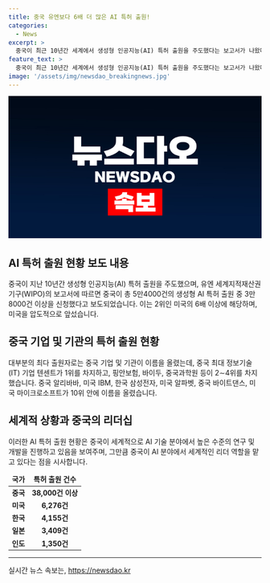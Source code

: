 ```yaml
---
title: 중국 유엔보다 6배 더 많은 AI 특허 출원!
categories:
  - News
excerpt: >
  중국이 최근 10년간 세계에서 생성형 인공지능(AI) 특허 출원을 주도했다는 보고서가 나왔다. 유엔 세계지적재산권기구(WIPO)에 따르면 2023년까지 5만4000건의 AI 특허 출원이 이뤄지며, 그 중 25%는 작년에 이뤄졌다. 중국이 3만8000건으로 1위를 차지하고 미국, 한국, 일본 등을 크게 앞섰다. 텐센트 등 중국 기업들이 상위를 석권하며 중국의 AI 기술 발전이 두드러지고 있다. (문단 요약: 중국이 생성형 AI 특허 출원에서 세계를 선도하며, 중국 기업들이 상위를 차지하고 있다.)
feature_text: >
  중국이 최근 10년간 세계에서 생성형 인공지능(AI) 특허 출원을 주도했다는 보고서가 나왔다. 유엔 세계지적재산권기구(WIPO)에 따르면 2023년까지 5만4000건의 AI 특허 출원이 이뤄지며, 그 중 25%는 작년에 이뤄졌다. 중국이 3만8000건으로 1위를 차지하고 미국, 한국, 일본 등을 크게 앞섰다. 텐센트 등 중국 기업들이 상위를 석권하며 중국의 AI 기술 발전이 두드러지고 있다. (문단 요약: 중국이 생성형 AI 특허 출원에서 세계를 선도하며, 중국 기업들이 상위를 차지하고 있다.)
image: '/assets/img/newsdao_breakingnews.jpg'
---
```


<p><img src="/assets/img/newsdao_breakingnews.jpg" alt="ontimetimes 속보" /></p>

<h2 data-ke-size="size26">AI 특허 출원 현황 보도 내용</h2>

<p data-ke-size="size16">중국이 지난 10년간 생성형 인공지능(AI) 특허 출원을 주도했으며, 유엔 세계지적재산권기구(WIPO)의 보고서에 따르면 중국이 총 5만4000건의 생성형 AI 특허 출원 중 3만8000건 이상을 신청했다고 보도되었습니다. 이는 2위인 미국의 6배 이상에 해당하며, 미국을 압도적으로 앞섰습니다.</p>

<h2 data-ke-size="size26">중국 기업 및 기관의 특허 출원 현황</h2>

<p data-ke-size="size16">대부분의 최다 출원자로는 중국 기업 및 기관이 이름을 올렸는데, 중국 최대 정보기술(IT) 기업 텐센트가 1위를 차지하고, 핑안보험, 바이두, 중국과학원 등이 2∼4위를 차지했습니다. 중국 알리바바, 미국 IBM, 한국 삼성전자, 미국 알파벳, 중국 바이트댄스, 미국 마이크로소프트가 10위 안에 이름을 올렸습니다.</p>

<h2 data-ke-size="size26">세계적 상황과 중국의 리더십</h2>

<p data-ke-size="size16">이러한 AI 특허 출원 현황은 중국이 세계적으로 AI 기술 분야에서 높은 수준의 연구 및 개발을 진행하고 있음을 보여주며, 그만큼 중국이 AI 분야에서 세계적인 리더 역할을 맡고 있다는 점을 시사합니다.</p>

<table>
    <thead>
        <tr>
            <td style="text-align: center; height: 17px;"><b>국가</b></td>
            <td style="text-align: center; height: 17px;"><b>특허 출원 건수</b></td>
        </tr>
    </thead>
    <tbody>
        <tr>
            <td style="text-align: center; height: 17px;"><b>중국</b></td>
            <td style="text-align: center; height: 17px;"><b>38,000건 이상</b></td>
        </tr>
        <tr>
            <td style="text-align: center; height: 17px;"><b>미국</b></td>
            <td style="text-align: center; height: 17px;"><b>6,276건</b></td>
        </tr>
        <tr>
            <td style="text-align: center; height: 17px;"><b>한국</b></td>
            <td style="text-align: center; height: 17px;"><b>4,155건</b></td>
        </tr>
        <tr>
            <td style="text-align: center; height: 17px;"><b>일본</b></td>
            <td style="text-align: center; height: 17px;"><b>3,409건</b></td>
        </tr>
        <tr>
            <td style="text-align: center; height: 17px;"><b>인도</b></td>
            <td style="text-align: center; height: 17px;"><b>1,350건</b></td>
        </tr>
    </tbody>
</table>

<p><hr></p>
실시간 뉴스 속보는, <a href="https://newsdao.kr" rel="dofollow">https://newsdao.kr</a>


